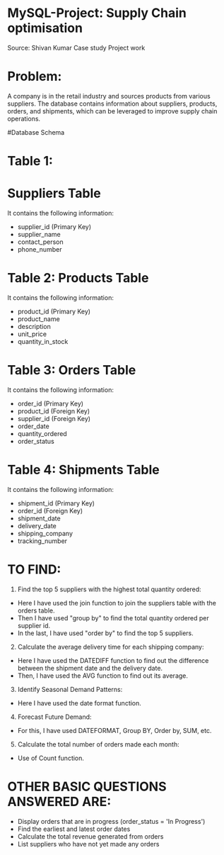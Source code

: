 # MySQL-Project: Supply Chain optimisation
Source: Shivan Kumar Case study Project work

# Problem:
A company is in the retail industry and sources products from various suppliers. The database contains information about suppliers, products, orders, and shipments, which can be leveraged to improve supply chain operations.

#Database Schema

# Table 1: 
# Suppliers Table
It contains the following information:
- supplier_id (Primary Key)
- supplier_name
- contact_person
- phone_number

# Table 2: Products Table
It contains the following information:
- product_id (Primary Key)
- product_name
- description
- unit_price
- quantity_in_stock

# Table 3: Orders Table
It contains the following information:
- order_id (Primary Key)
- product_id (Foreign Key)
- supplier_id (Foreign Key)
- order_date
- quantity_ordered
- order_status

# Table 4: Shipments Table
It contains the following information:
- shipment_id (Primary Key)
- order_id (Foreign Key)
- shipment_date
- delivery_date
- shipping_company
- tracking_number

# TO FIND:

1) Find the top 5 suppliers with the highest total quantity ordered:

- Here I have used the join function to join the suppliers table with the orders table.
- Then I have used "group by" to find the total quantity ordered per supplier id.
- In the last, I have used "order by" to find the top 5 suppliers.

2) Calculate the average delivery time for each shipping company:

- Here I have used the DATEDIFF function to find out the difference between the shipment date and the delivery date.
- Then, I have used the AVG function to find out its average.

3) Identify Seasonal Demand Patterns:

- Here I have used the date format function.

4) Forecast Future Demand:

- For this, I have used DATEFORMAT, Group BY, Order by, SUM, etc.

5) Calculate the total number of orders made each month:

- Use of Count function.

# OTHER BASIC QUESTIONS ANSWERED ARE:

- Display orders that are in progress (order_status = 'In Progress')
- Find the earliest and latest order dates
- Calculate the total revenue generated from orders
-  List suppliers who have not yet made any orders
